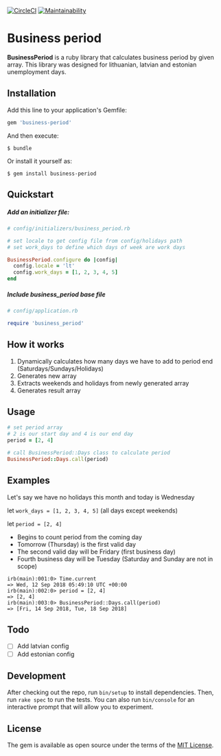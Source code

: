 [![CircleCI](https://circleci.com/gh/matass/business-period.svg?style=svg&circle-token=4f56e9b7fe1047d59c9f74d518b9bf377fa04bf8)](https://github.com/matass/business-period)
[![Maintainability](https://api.codeclimate.com/v1/badges/4a92970cba0ed7292720/maintainability)](https://codeclimate.com/github/matass/business-period/maintainability)

# Business period

**BusinessPeriod** is a ruby library that calculates business period by given array.
This library was designed for lithuanian, latvian and estonian unemployment days.

## Installation

Add this line to your application's Gemfile:

```ruby
gem 'business-period'
```

And then execute:

    $ bundle

Or install it yourself as:

    $ gem install business-period

## Quickstart

##### Add an initializer file:

```ruby
# config/initializers/business_period.rb

# set locale to get config file from config/holidays path
# set work_days to define which days of week are work days

BusinessPeriod.configure do |config|
  config.locale = 'lt'
  config.work_days = [1, 2, 3, 4, 5]
end

```

##### Include business_period base file
```ruby
# config/application.rb

require 'business_period'

```

## How it works

1. Dynamically calculates how many days we have to add to period end (Saturdays/Sundays/Holidays)
2. Generates new array
2. Extracts weekends and holidays from newly generated array
3. Generates result array

## Usage

```ruby
# set period array
# 2 is our start day and 4 is our end day
period = [2, 4]

# call BusinessPeriod::Days class to calculate period 
BusinessPeriod::Days.call(period)
```

## Examples
Let's say we have no holidays this month and today is Wednesday

let `work_days = [1, 2, 3, 4, 5]` (all days except weekends)

let `period = [2, 4]`

* Begins to count period from the coming day
* Tomorrow (Thursday) is the first valid day
* The second valid day will be Fridary (first business day)
* Fourth business day will be Tuesday (Saturday and Sunday are not in scope)

```console
irb(main):001:0> Time.current
=> Wed, 12 Sep 2018 05:49:10 UTC +00:00
irb(main):002:0> period = [2, 4]
=> [2, 4]
irb(main):003:0> BusinessPeriod::Days.call(period)
=> [Fri, 14 Sep 2018, Tue, 18 Sep 2018]
```

## Todo
- [ ] Add latvian config
- [ ] Add estonian config 

## Development

After checking out the repo, run `bin/setup` to install dependencies. Then, run `rake spec` to run the tests. You can also run `bin/console` for an interactive prompt that will allow you to experiment.

## License

The gem is available as open source under the terms of the [MIT License](https://opensource.org/licenses/MIT).
